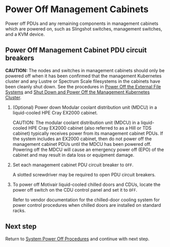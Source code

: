# Power Off Management Cabinets

Power off PDUs and any remaining components in management cabinets which are powered on, such as Slingshot switches, management switches, and a KVM device.

## Power Off Management Cabinet PDU circuit breakers

**CAUTION:** The nodes and switches in management cabinets should only
be powered off when it has been confirmed that the management Kubernetes cluster and any Lustre or Spectrum Scale filesystems in the cabinets have been cleanly shut down. See the procedures in
[Power Off the External File Systems](System_Power_Off_Procedures.md#Power_off_the_External_File_systems)
and [Shut Down and Power Off the Management Kubernetes Cluster](Shut_Down_and_Power_Off_the_Management_Kubernetes_Cluster.md).

1. (Optional) Power down Modular coolant distribution unit (MDCU) in a liquid-cooled HPE Cray EX2000 cabinet.

   CAUTION: The modular coolant distribution unit (MDCU) in a liquid-cooled HPE Cray EX2000 cabinet (also
referred to as a Hill or TDS cabinet) typically receives power from its management cabinet PDUs. If the
system includes an EX2000 cabinet, then do not power off the management cabinet PDUs until the MDCU has
been powered off. Powering off the MDCU will cause an emergency power off (EPO) of the cabinet and may
result in data loss or equipment damage.

1. Set each management cabinet PDU circuit breaker to `OFF`.

   A slotted screwdriver may be required to open PDU circuit breakers.

1. To power off Motivair liquid-cooled chilled doors and CDUs, locate the power off switch on the CDU control panel and set it to `OFF`.

    Refer to vendor documentation for the chilled-door cooling system for power control procedures when chilled doors are installed on standard racks.

## Next step

Return to [System Power Off Procedures](System_Power_Off_Procedures.md) and continue with next step.

